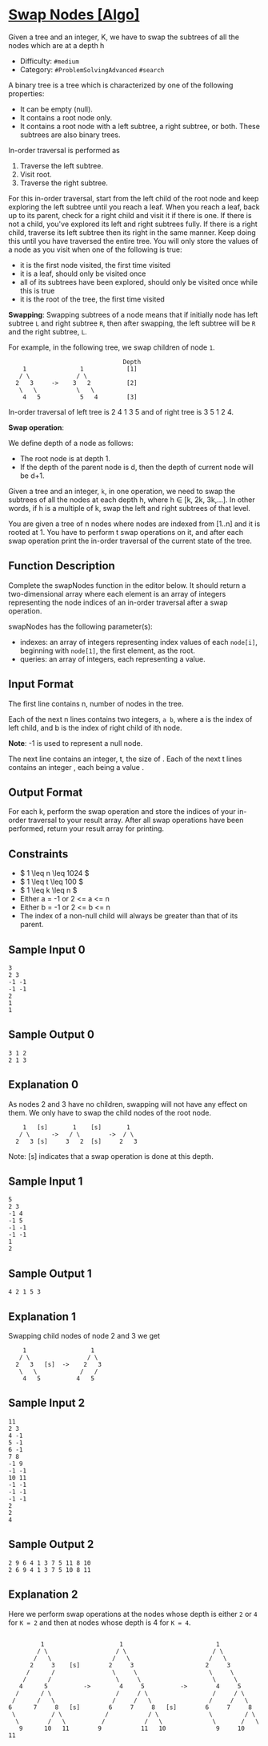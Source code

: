 # [Swap Nodes [Algo]](https://www.hackerrank.com/challenges/swap-nodes-algo)

Given a tree and an integer, K, we have to swap the subtrees of
all the nodes which are at a depth h

- Difficulty:  `#medium`
- Category: `#ProblemSolvingAdvanced` `#search`

A binary tree is a tree which is characterized by one of the following properties:

- It can be empty (null).
- It contains a root node only.
- It contains a root node with a left subtree, a right subtree,
    or both. These subtrees are also binary trees.

In-order traversal is performed as

1. Traverse the left subtree.
2. Visit root.
3. Traverse the right subtree.

For this in-order traversal, start from the left child of the
root node and keep exploring the left subtree until you reach a leaf.
When you reach a leaf, back up to its parent,
check for a right child and visit it if there is one.
If there is not a child, you've explored its left and right subtrees fully.
If there is a right child, traverse its left subtree then
its right in the same manner.
Keep doing this until you have traversed the entire tree.
You will only store the values of a node as you visit
when one of the following is true:

- it is the first node visited, the first time visited
- it is a leaf, should only be visited once
- all of its subtrees have been explored,
    should only be visited once while this is true
- it is the root of the tree, the first time visited

**Swapping**: Swapping subtrees of a node means that if initially node
has left subtree `L` and right subtree `R`, then after swapping,
the left subtree will be `R` and the right subtree, `L`.

For example, in the following tree, we swap children of node `1`.

```text
                                Depth
    1               1            [1]
   / \             / \
  2   3     ->    3   2          [2]
   \   \           \   \
    4   5           5   4        [3]
```

In-order traversal of left tree is 2 4 1 3 5 and of right tree is 3 5 1 2 4.

**Swap operation**:

We define depth of a node as follows:

- The root node is at depth 1.
- If the depth of the parent node is d, then the depth of current node will be d+1.

Given a tree and an integer, `k`, in one operation, we need to swap
the subtrees of all the nodes at each depth h, where h ∈ [k, 2k, 3k,...].
In other words, if h is a multiple of k, swap the left and right
subtrees of that level.

You are given a tree of n nodes where nodes are indexed from [1..n]
and it is rooted at 1.
You have to perform t swap operations on it, and after each swap
operation print the in-order traversal of the current state of the tree.

## Function Description

Complete the swapNodes function in the editor below.
It should return a two-dimensional array where each element
is an array of integers representing the node indices of an in-order
traversal after a swap operation.

swapNodes has the following parameter(s):

- indexes: an array of integers representing index values of each `node[i]`,
    beginning with `node[1]`, the first element, as the root.
- queries: an array of integers, each representing a  value.

## Input Format

The first line contains n, number of nodes in the tree.

Each of the next n lines contains two integers, `a b`,
where a is the index of left child, and b is the index of right child of ith node.

**Note**: -1 is used to represent a null node.

The next line contains an integer, t, the size of .
Each of the next t lines contains an integer , each being a value .

## Output Format

For each k, perform the swap operation and store the indices of your
in-order traversal to your result array.
After all swap operations have been performed, return your result array for printing.

## Constraints

- $ 1 \leq n \leq 1024 $
- $ 1 \leq t \leq 100 $
- $ 1 \leq k \leq n $
- Either a = -1 or 2 <= a <= n
- Either b = -1 or 2 <= b <= n
- The index of a non-null child will always be greater than that of its parent.

## Sample Input 0

```text
3
2 3
-1 -1
-1 -1
2
1
1
```

## Sample Output 0

```text
3 1 2
2 1 3
```

## Explanation 0

As nodes 2 and 3 have no children, swapping will not have any effect on them.
We only have to swap the child nodes of the root node.

```text
    1   [s]       1    [s]       1
   / \      ->   / \        ->  / \
  2   3 [s]     3   2  [s]     2   3
```

Note: [s] indicates that a swap operation is done at this depth.

## Sample Input 1

```text
5
2 3
-1 4
-1 5
-1 -1
-1 -1
1
2
```

## Sample Output 1

```text
4 2 1 5 3
```

## Explanation 1

Swapping child nodes of node 2 and 3 we get

```text
    1                  1
   / \                / \
  2   3   [s]  ->    2   3
   \   \            /   /
    4   5          4   5
```

## Sample Input 2

```text
11
2 3
4 -1
5 -1
6 -1
7 8
-1 9
-1 -1
10 11
-1 -1
-1 -1
-1 -1
2
2
4
```

## Sample Output 2

```text
2 9 6 4 1 3 7 5 11 8 10
2 6 9 4 1 3 7 5 10 8 11
```

## Explanation 2

Here we perform swap operations at the nodes whose depth is either
`2` or `4` for `K = 2` and then at nodes whose depth is 4 for `K = 4`.

```text

         1                     1                          1
        / \                   / \                        / \
       /   \                 /   \                      /   \
      2     3    [s]        2     3                    2     3
     /      /                \     \                    \     \
    /      /                  \     \                    \     \
   4      5          ->        4     5          ->        4     5
  /      / \                  /     / \                  /     / \
 /      /   \                /     /   \                /     /   \
6      7     8   [s]        6     7     8   [s]        6     7     8
 \          / \            /           / \              \         / \
  \        /   \          /           /   \              \       /   \
   9      10   11        9           11   10              9     10   11
```
